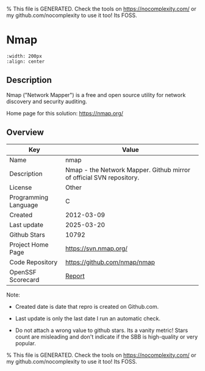 
% This file is GENERATED. Check the tools on https://nocomplexity.com/ or my github.com/nocomplexity to use it too! Its FOSS. 

# Nmap 


```{image} https://nmap.org/images/sitelogo.png 
:width: 200px 
:align: center 
```

## Description 

Nmap ("Network Mapper") is a free and open source utility for network discovery and security auditing. 

Home page for this solution: https://nmap.org/ 

## Overview 

| Key | Value |
| --- | --- |
| Name | nmap |
| Description | Nmap - the Network Mapper. Github mirror of official SVN repository. |
| License | Other |
| Programming Language | C |
| Created | 2012-03-09 |
| Last update | 2025-03-20 |
| Github Stars | 10792 |
| Project Home Page | https://svn.nmap.org/ |
| Code Repository | https://github.com/nmap/nmap |
| OpenSSF Scorecard | [Report](https://securityscorecards.dev/viewer/?uri=github.com/nmap/nmap) |

Note:
 - Created date is date that repro is created on Github.com. 

- Last update is only the last date I run an automatic check. 

- Do not attach a wrong value to github stars. Its a vanity metric! Stars count are misleading and 
don't indicate if the SBB is high-quality or very popular.

% This file is GENERATED. Check the tools on https://nocomplexity.com/ or my github.com/nocomplexity to use it too! Its FOSS. 

